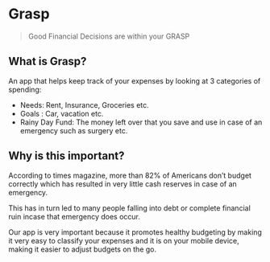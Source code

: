 # Grasp

> Good Financial Decisions are within your GRASP

## What is Grasp?

An app that helps keep track of your expenses by looking at 3 categories of spending:

- Needs: Rent, Insurance, Groceries etc.
- Goals : Car, vacation etc.
- Rainy Day Fund: The money left over that you save and use in case of an emergency such as surgery etc.

## Why is this important?

According to times magazine, more than 82% of Americans don’t budget correctly which has resulted in very little cash reserves in case of an emergency.

This has in turn led to many people falling into debt or complete financial ruin incase that emergency does occur.

Our app is very important because it promotes healthy budgeting by making it very easy to classify your expenses and it is on your mobile device, making it easier to adjust budgets on the go.
